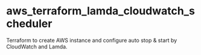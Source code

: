 # aws_terraform_lamda_cloudwatch_scheduler
Terraform to create AWS instance and configure auto stop &amp; start by CloudWatch and Lamda. 
